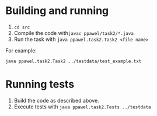 # Building and running

1. `cd src`
2. Compile the code with`javac ppawel/task2/*.java`
3. Run the task with `java ppawel.task2.Task2 <file name>`

For example:

`java ppawel.task2.Task2 ../testdata/test_example.txt`

# Running tests

1. Build the code as described above.
2. Execute tests with `java ppawel.task2.Tests ../testdata`
